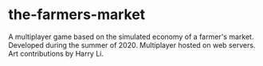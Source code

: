 # the-farmers-market
A multiplayer game based on the simulated economy of a farmer's market. Developed during the summer of 2020. Multiplayer hosted on web servers. Art contributions by Harry Li.
